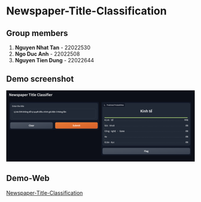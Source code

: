 # Newspaper-Title-Classification

## Group members
1. **Nguyen Nhat Tan** - 22022530
2. **Ngo Duc Anh** - 22022508
3. **Nguyen Tien Dung** - 22022644

## Demo screenshot
![](img/demo1.png)


## Demo-Web
[Newspaper-Title-Classification](https://huggingface.co/spaces/ND0210/data-mining)